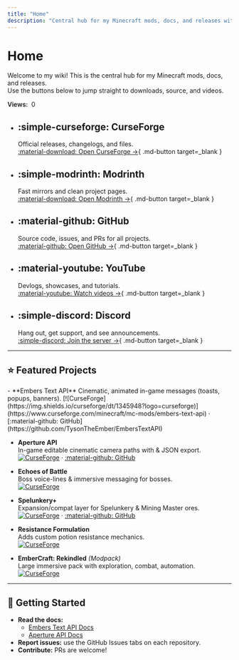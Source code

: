```yaml
---
title: "Home"
description: "Central hub for my Minecraft mods, docs, and releases with quick links to downloads, source code, videos, and Discord community."
---
```


# Home
Welcome to my wiki! This is the central hub for my Minecraft mods, docs, and releases.  
Use the buttons below to jump straight to downloads, source, and videos.

<div style="display:flex;gap:.5rem;align-items:center">
  <span style="font-weight:600">Views:</span>
  <span id="view-counter">0</span>
</div>

<div class="grid cards" markdown>

- :simple-curseforge: **CurseForge**
  ---
  Official releases, changelogs, and files.  
  [:material-download: Open CurseForge →](https://www.curseforge.com/members/tysontheember/projects){ .md-button target=_blank }

- :simple-modrinth: **Modrinth**
  ---
  Fast mirrors and clean project pages.  
  [:material-download: Open Modrinth →](https://modrinth.com/user/TysonTheEmber){ .md-button target=_blank }

- :material-github: **GitHub**
  ---
  Source code, issues, and PRs for all projects.  
  [:material-github: Open GitHub →](https://github.com/TysonTheEmber){ .md-button target=_blank }

- :material-youtube: **YouTube**
  ---
  Devlogs, showcases, and tutorials.  
  [:material-youtube: Watch videos →](https://www.youtube.com/@TysonTheEmber){ .md-button target=_blank }

- :simple-discord: **Discord**
  ---
  Hang out, get support, and see announcements.  
  [:simple-discord: Join the server →](https://discord.gg/GCN2Hv4Qzr){ .md-button target=_blank }

</div>

---

## ⭐ Featured Projects

<div class="grid cards" markdown>
- **Embers Text API**  
  Cinematic, animated in-game messages (toasts, popups, banners).   
  [![CurseForge](https://img.shields.io/curseforge/dt/1345948?logo=curseforge)](https://www.curseforge.com/minecraft/mc-mods/embers-text-api) ·
  [:material-github: GitHub](https://github.com/TysonTheEmber/EmbersTextAPI)

- **Aperture API**  
  In-game editable cinematic camera paths with & JSON export.  
  [![CurseForge](https://img.shields.io/curseforge/dt/1350829?logo=curseforge)](https://www.curseforge.com/minecraft/mc-mods/) ·
  [:material-github: GitHub](https://github.com/TysonTheEmber/Aperture-API)

- **Echoes of Battle**  
  Boss voice-lines & immersive messaging for bosses.  
  [![CurseForge](https://img.shields.io/curseforge/dt/1320014?logo=curseforge)](https://www.curseforge.com/minecraft/mc-mods/echoes-of-battle)

- **Spelunkery+**  
  Expansion/compat layer for Spelunkery & Mining Master ores.  
  [![CurseForge](https://img.shields.io/curseforge/dt/1307013?logo=curseforge)](https://www.curseforge.com/minecraft/mc-mods/spelunkery-plus) ·
  [:material-github: GitHub](https://github.com/TysonTheEmber/spelunkery_plus)

- **Resistance Formulation**  
  Adds custom potion resistance mechanics.  
  [![CurseForge](https://img.shields.io/curseforge/dt/1338596?logo=curseforge)](https://www.curseforge.com/minecraft/mc-mods/resistance-formulation)

- **EmberCraft: Rekindled** *(Modpack)*  
  Large immersive pack with exploration, combat, automation.  
  [![CurseForge](https://img.shields.io/curseforge/dt/1103479?logo=curseforge)](https://www.curseforge.com/minecraft/modpacks/embercraft-rekindled)

</div>

---

## 🚀 Getting Started

- **Read the docs:**  
    - [Embers Text API Docs](/Embers-Text-API/)  
    - [Aperture API Docs](/Aperture-API/)
- **Report issues:** use the GitHub Issues tabs on each repository.
- **Contribute:** PRs are welcome!
